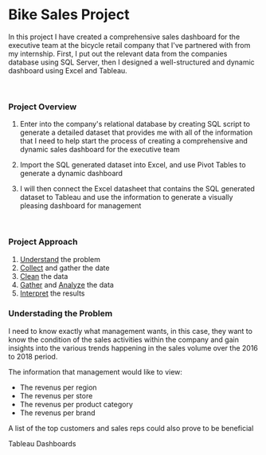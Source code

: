 # Bike Sales Project

In this project I have created a comprehensive sales dashboard for the executive team at the bicycle retail company that I've partnered with from my internship. First, I put out the relevant data from the companies database using SQL Server, then I designed a well-structured and dynamic dashboard using Excel and Tableau.

<br>

### Project Overview
1. Enter into the company's relational database by creating SQL script to generate a detailed dataset that provides me with all of the information that I need to help start the process of creating a comprehensive and dynamic sales dashboard for the executive team
   
2. Import the SQL generated dataset into Excel, and use Pivot Tables to generate a dynamic dashboard
   
3. I will then connect the Excel datasheet that contains the SQL generated dataset to Tableau and use the information to generate a visually pleasing dashboard for management <br>

<br>

### Project Approach
1. <ins>Understand</ins> the problem
2. <ins>Collect</ins> and gather the date
3. <ins>Clean</ins> the data
4. <ins>Gather</ins> and <ins>Analyze</ins> the data
5. <ins>Interpret</ins> the results


### Understading the Problem
I need to know exactly what management wants, in this case, they want to know the condition of the sales activities within the company and gain insights into the various trends happening in the sales volume over the 2016 to 2018 period.

The information that management would like to view:
   - The revenus per region
   - The revenus per store
   - The revenus per product category
   - The revenus per brand

A list of the top customers and sales reps could also prove to be beneficial

Tableau Dashboards

